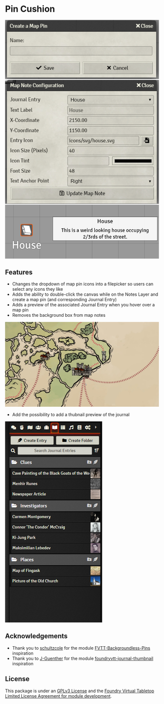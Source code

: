 # Pin Cushion

![create-pin](https://github.com/death-save/media/blob/master/pin-cushion/create_pin.png)
![note-config](https://github.com/death-save/media/blob/master/pin-cushion/note-config.png)
![journal-preview](https://github.com/death-save/media/blob/master/pin-cushion/journal-preview.png)

## Features

- Changes the dropdown of map pin icons into a filepicker so users can select any icons they like
- Adds the ability to double-click the canvas while on the Notes Layer and create a map pin (and corresponding Journal Entry)
- Adds a preview of the associated Journal Entry when you hover over a map pin
- Removes the background box from map notes

![img](./img/backgroundless-pins-preview.gif)

- Add the possibility to add a thubnail preview of the journal

![img](./img/journal-thumbnail.png)

## Acknowledgements

- Thank you to [schultzcole](https://github.com/schultzcole) for the module [FVTT-Backgroundless-Pins](https://github.com/schultzcole/FVTT-Backgroundless-Pins) inspiration
- Thank you to [J-Guenther](https://github.com/J-Guenther) for the module [foundryvtt-journal-thumbnail](https://github.com/J-Guenther/foundryvtt-journal-thumbnail) inspiration

## License

This package is under an [GPLv3 License](LICENSE) and the [Foundry Virtual Tabletop Limited License Agreement for module development](https://foundryvtt.com/article/license/).